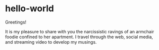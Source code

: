 # hello-world
Greetings!

It is my pleasure to share with you the narcissistic ravings of an armchair foodie confined to her apartment. I travel through the web, social media, and streaming video to develop my musings.
